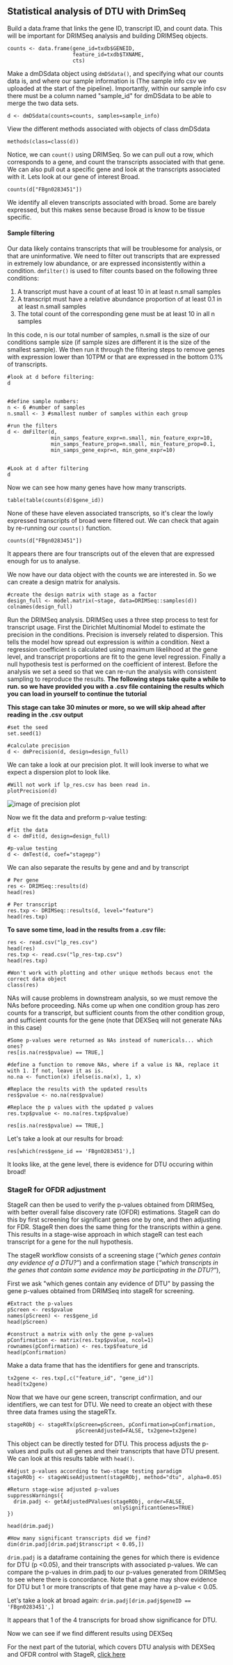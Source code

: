 
## Statistical analysis of DTU with DrimSeq

Build a data.frame that links the gene ID, transcript ID, 
and count data. This will be important for DRIMSeq analysis and building 
DRIMSeq objects.
```
counts <- data.frame(gene_id=txdb$GENEID,
                     feature_id=txdb$TXNAME,
                     cts)
```

Make a dmDSdata object using `dmDSdata()`, and specifying what our counts data is, and where our sample information is (The sample info csv we uploaded at the start of the pipeline). Importantly, within our sample info csv there must be a column named "sample_id" for dmDSdata to be able to merge the two data sets.

```
d <- dmDSdata(counts=counts, samples=sample_info)
```

View the different methods associated with objects of class dmDSdata

```
methods(class=class(d))
```

Notice, we can `count()` using DRIMSeq. So we can pull out a row, which corresponds to a gene, and count the transcripts associated with that gene. We can also pull out a specific gene and look at the transcripts associated with it. Lets look at our gene of interest Broad.

```
counts(d["FBgn0283451"])
```

We identify all eleven transcripts associated with broad. Some are barely expressed, but this makes sense because Broad is know to be tissue specific.

#### Sample filtering

Our data likely contains transcripts that will be troublesome for analysis, or that are uninformative. We need to filter out transcripts that are expressed in extremely low abundance, or are expressed inconsistently within a condition.
`dmfilter()` is used to filter counts based on the following three conditions:

1) A transcript must have a count of at least 10 in at least n.small samples
2) A transcript must have a relative abundance proportion of at least 0.1 in at least n.small samples
3) The total count of the corresponding gene must be at least 10 in all n samples

In this code, n is our total number of samples, n.small is the size of our conditions sample size (if sample sizes are different it is the size of the smallest sample). We then run it through the filtering steps to remove genes with expression lower than 10TPM or that are expressed in the bottom 0.1% of transcripts.

```
#look at d before filtering:
d


#define sample numbers:
n <- 6 #number of samples 
n.small <- 3 #smallest number of samples within each group

#run the filters
d <- dmFilter(d,
              min_samps_feature_expr=n.small, min_feature_expr=10,
              min_samps_feature_prop=n.small, min_feature_prop=0.1,
              min_samps_gene_expr=n, min_gene_expr=10)
              
              
#Look at d after filtering
d
```

Now we can see how many genes have how many transcripts.

```
table(table(counts(d)$gene_id))
```
None of these have eleven associated transcripts, so it's clear the lowly expressed transcripts of broad were filtered out. We can check that again by re-running our `counts()` function.
````
counts(d["FBgn0283451"])
````
It appears there are four transcripts out of the eleven that are expressed enough for us to analyse.


We now have our data object with the counts we are interested in. So we can create a design matrix for analysis.

```
#create the design matrix with stage as a factor
design_full <- model.matrix(~stage, data=DRIMSeq::samples(d))
colnames(design_full)
```

Run the DRIMSeq analysis. DRIMSeq uses a three step process to test for transcript usage. First the Dirichlet Multinomial Model to estimate the precision in the conditions. Precision is inversely related to dispersion. This tells the model how spread out expression is *within* a condition. Next a regression coefficient is calculated using maximum likelihood at the gene level, and transcript proportions are fit to the gene level regression. Finally a null hypothesis test is performed on the coefficient of interest. Before the analysis we set a seed so that we can re-run the analysis with consistent sampling to reproduce the results.
**The following steps take quite a while to run. so we have provided you with a .csv file containing the results which you can load in yourself to continue the tutorial**

**This stage can take 30 minutes or more, so we will skip ahead after reading in the .csv output**

```
#set the seed
set.seed(1)

#calculate precision
d <- dmPrecision(d, design=design_full)
```
We can take a look at our precision plot. It will look inverse to what we expect a dispersion plot to look like. 

```
#Will not work if lp_res.csv has been read in.
plotPrecision(d)
```

![image of precision plot](https://github.com/ambuneves/bio722_group-project/blob/main/outputs/plot_prec_plot.png)

Now we fit the data and preform p-value testing:

```
#fit the data
d <- dmFit(d, design=design_full)

#p-value testing
d <- dmTest(d, coef="stagepp")
```

We can also separate the results by gene and and by transcript

```
# Per gene
res <- DRIMSeq::results(d)
head(res)

# Per transcript
res.txp <- DRIMSeq::results(d, level="feature")
head(res.txp)
```

**To save some time, load in the results from a .csv file:**
````
res <- read.csv("lp_res.csv")
head(res)
res.txp <- read.csv("lp_res-txp.csv")
head(res.txp)

#Won't work with plotting and other unique methods becaus enot the correct data object 
class(res)
````

NAs will cause problems in downstream analysis, so we must remove the NAs before proceeding. NAs come up when one condition group has zero counts for a transcript, but sufficient counts from the other condition group, and sufficient counts for the gene (note that DEXSeq will not generate NAs in this case)

```
#Some p-values were returned as NAs instead of numericals... which ones?
res[is.na(res$pvalue) == TRUE,]

#define a function to remove NAs, where if a value is NA, replace it with 1. If not, leave it as is.
no.na <- function(x) ifelse(is.na(x), 1, x)

#Replace the results with the updated results
res$pvalue <- no.na(res$pvalue)

#Replace the p values with the updated p values
res.txp$pvalue <- no.na(res.txp$pvalue)

res[is.na(res$pvalue) == TRUE,]
```
Let's take a look at our results for broad:
```
res[which(res$gene_id == 'FBgn0283451'),]
```
It looks like, at the gene level, there is evidence for DTU occuring within broad!


### StageR for OFDR adjustment

StageR can then be used to verify the p-values obtained from DRIMSeq, with better overall false discovery rate (OFDR) estimations. StageR can do this by first screening for significant genes one by one, and then adjusting for FDR. StageR then does the same thing for the transcripts within a gene. This results in a stage-wise approach in which stageR can test each transcript for a gene for the null hypothesis.

The stageR workflow consists of a screening stage (*“which genes contain any evidence of a DTU?”*) and a confirmation stage (*“which transcripts in the genes that contain some evidence may be participating in the DTU?”*), 

First we ask "which genes contain any evidence of DTU" by passing the gene p-values obtained from DRIMSeq into stageR for screening. 


```
#Extract the p-values 
pScreen <- res$pvalue
names(pScreen) <- res$gene_id
head(pScreen)

```

```
#construct a matrix with only the gene p-values 
pConfirmation <- matrix(res.txp$pvalue, ncol=1)
rownames(pConfirmation) <- res.txp$feature_id
head(pConfirmation)
```

Make a data frame that has the identifiers for gene and transcripts.


```
tx2gene <- res.txp[,c("feature_id", "gene_id")]
head(tx2gene)
```

Now that we have our gene screen, transcript confirmation, and our identifiers, we can test for DTU. We need to create an object with these three data frames using the stageRTx.


```
stageRObj <- stageRTx(pScreen=pScreen, pConfirmation=pConfirmation,
                      pScreenAdjusted=FALSE, tx2gene=tx2gene)
```

This object can be directly tested for DTU. This process adjusts the p-values and pulls out all genes and their transcripts that have DTU present. We can look at this results table with `head()`.

```
#Adjust p-values according to two-stage testing paradigm
stageRObj <- stageWiseAdjustment(stageRObj, method="dtu", alpha=0.05)

#Return stage-wise adjusted p-values
suppressWarnings({
  drim.padj <- getAdjustedPValues(stageRObj, order=FALSE,
                                  onlySignificantGenes=TRUE)
})

head(drim.padj)

#How many significant transcripts did we find?
dim(drim.padj[drim.padj$transcript < 0.05,])
```
`drim.padj` is a dataframe containing the genes for which there is evidence for DTU (p <0.05), and their transcripts with associated p-values. We can compare the p-values in drim.padj to our p-values generated from DRIMSeq to see where there is concordance. Note that a gene may show evidence for DTU but 1 or more transcripts of that gene may have a p-value < 0.05.




Let's take a look at broad again:
`drim.padj[drim.padj$geneID == 'FBgn0283451',]`

It appears that 1 of the 4 transcripts for broad show significance for DTU.

Now we can see if we find different results using DEXSeq 

For the next part of the tutorial, which covers DTU analysis with DEXSeq and OFDR control with StageR, [click here](https://github.com/ambuneves/bio722_group-project/blob/main/scripts/03-dexseq_stageR.md)
